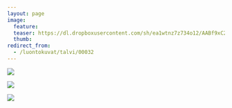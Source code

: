 ```yaml
---
layout: page
image:
  feature:
  teaser: https://dl.dropboxusercontent.com/sh/ea1wtnz7z734o12/AABf9xC2pxe0vYOaY-bSJm0Da/luontokuvat/talvi/DS40795-245px.jpg
  thumb:
redirect_from:
  - /luontokuvat/talvi/00032
---
```


[![](https://dl.dropboxusercontent.com/sh/ea1wtnz7z734o12/AAD-7UJumdfPlsJ6zJqoWO-_a/luontokuvat/talvi/DS40783-800px.jpg)](https://dl.dropboxusercontent.com/sh/ea1wtnz7z734o12/AABZalWbqX3ZQAqGtC7FXVxha/luontokuvat/talvi/DS40783.jpg)

[![](https://dl.dropboxusercontent.com/sh/ea1wtnz7z734o12/AACFLF-_LsutXn9P3ZjTCSpsa/luontokuvat/talvi/DS40791-800px.jpg)](https://dl.dropboxusercontent.com/sh/ea1wtnz7z734o12/AACxkgYK0BMmsVdYOhJatiqZa/luontokuvat/talvi/DS40791.jpg)

[![](https://dl.dropboxusercontent.com/sh/ea1wtnz7z734o12/AABx2pNzTDRFhi0Lql8sbKIWa/luontokuvat/talvi/DS40795-800px.jpg)](https://dl.dropboxusercontent.com/sh/ea1wtnz7z734o12/AAArzy7MmBQRXF73ppPH2TiZa/luontokuvat/talvi/DS40795.jpg)
